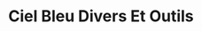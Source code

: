 ---
title: "Ciel Bleu Divers Et Outils"
url: /la-chatre/ciel-bleu-divers-et-outils/
shop: magasin de campagne
---
